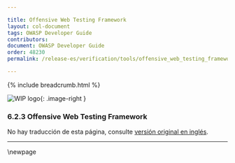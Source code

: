 ```yaml
---

title: Offensive Web Testing Framework
layout: col-document
tags: OWASP Developer Guide
contributors:
document: OWASP Developer Guide
order: 48230
permalink: /release-es/verification/tools/offensive_web_testing_framework/

---
```


{% include breadcrumb.html %}

<style type="text/css">
.image-right {
  height: 180px;
  display: block;
  margin-left: auto;
  margin-right: auto;
  float: right;
}
</style>

![WIP logo](../../../assets/images/dg_wip.png "Trabajo en curso"){: .image-right }

### 6.2.3 Offensive Web Testing Framework

No hay traducción de esta página, consulte [versión original en inglés][release080203].

----

[release080203]: https://github.com/OWASP/www-project-developer-guide/blob/main/release/08-verification/02-tools/03-owtf.md

\newpage
